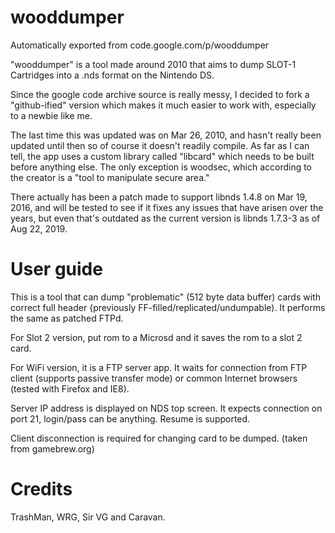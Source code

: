 # wooddumper
Automatically exported from code.google.com/p/wooddumper

"wooddumper" is a tool made around 2010 that aims to dump SLOT-1 Cartridges into a .nds format on the Nintendo DS.

Since the google code archive source is really messy, I decided to fork a "github-ified" version which makes it much easier to work
with, especially to a newbie like me.

The last time this was updated was on Mar 26, 2010, and hasn't really been updated until then so of course it doesn't readily
compile. As far as I can tell, the app uses a custom library called "libcard" which needs to be built before anything else.
The only exception is woodsec, which according to the creator is a "tool to manipulate secure area."

There actually has been a patch made to support libnds 1.4.8 on Mar 19, 2016, and will be tested to see if it fixes any issues that
have arisen over the years, but even that's outdated as the current version is libnds 1.7.3-3 as of Aug 22, 2019.


# User guide
This is a tool that can dump "problematic" (512 byte data buffer) cards with correct full header {previously FF-filled/replicated/undumpable). It performs the same as patched FTPd.

For Slot 2 version, put rom to a Microsd and it saves the rom to a slot 2 card.

For WiFi version, it is a FTP server app. It waits for connection from FTP client (supports passive transfer mode) or common Internet browsers (tested with Firefox and IE8).

Server IP address is displayed on NDS top screen. It expects connection on port 21, login/pass can be anything. Resume is supported.

Client disconnection is required for changing card to be dumped.
(taken from gamebrew.org)

# Credits
TrashMan, WRG, Sir VG and Caravan.
